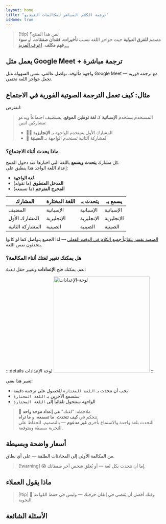 ```yaml
---
layout: home
title: "ترجمة الكلام المباشر لمكالمات الفيديو"
isHome: true
---
```


<script setup>
import HomeHeroSection from './HomeHeroSection.vue'
import HomeUSPSection from './HomeUSPSection.vue'
import HowItWorksSection from './HowItWorksSection.vue'
import PricingPlansSection from './PricingPlansSection.vue'
import FAQSection from './FAQSection.vue'
import HomeFooterSection from './HomeFooterSection.vue'
</script>

<HomeHeroSection />
<HomeUSPSection />

> [!tip] لمن هذا المنتج؟  
> مصمم **للفرق الدولية** حيث حواجز اللغة تسبب **تأخيرات**، **فقدان صفقات**، أو **سوء فهم مكلف**. [اعرف المزيد ...](./product/overview/markets)

## يعمل مثل Google Meet + ترجمة مباشرة

واجهة مألوفة. تواصل عالمي. نفس السهولة مثل Google Meet — مع ترجمة فورية تجعل حواجز اللغة تختفي.

<HowItWorksSection />

<span id="Example"></span>

## مثال: كيف تعمل الترجمة الصوتية الفورية في الاجتماع

لنفترض:

> المستخدم يستخدم **الإسبانية** كـ **لغة توطين الموقع**. يستضيف اجتماعاً ويدعو مشاركين اثنين:
>
> - 🧑‍💼 المشارك الأول يستخدم الواجهة بـ **الإنجليزية**
> - 👩 المشاركة الثانية تستخدم الواجهة بـ **الصينية**

### ماذا يحدث أثناء الاجتماع؟

كل مشارك **يتحدث ويسمع** باللغة التي اختارها عند دخول المنتج.  
إعداد اللغة الواحد هذا ينطبق على:

- **لغة الواجهة**
- **المدخل المنطوق** (ما تقوله)
- **المخرج المترجم** (ما تسمعه)

| المشارك      | اللغة المختارة | يتحدث بـ   | يسمع بـ     |
| ------------ | --------------- | ---------- | ----------- |
| المضيف       | الإسبانية      | الإسبانية | الإسبانية  |
| المشارك الأول | الإنجليزية     | الإنجليزية | الإنجليزية |
| المشاركة الثانية | الصينية       | الصينية   | الصينية    |

[المنصة تفسر تلقائياً جميع الكلام في الوقت الفعلي](./product/overview/how-it-works) — لذا الجميع يتواصل كما لو كانوا يتحدثون نفس اللغة.

### هل يمكنك تغيير لغتك أثناء المكالمة؟

نعم. يمكنك فتح **الإعدادات** وتغيير حقل `لغتك`:

:::details لوحة الإعدادات
<img src="/settings.png" alt="لوحة-الإعدادات" width="300px" />
:::

تغيير هذا يعني:

- يجب أن تتحدث بـ `اللغة المختارة` للحصول على ترجمة دقيقة
- ستسمع الآخرين بـ `اللغة المختارة`
- الواجهة ستتحول تلقائياً إلى `اللغة المختارة`

> 📌 ملاحظة: "لغتك" هي **إعداد موحد واحد**  
> تتحكم في **كيف تتحدث**، **ما تسمعه**، و **ما تراه**.  
> التحدث بلغة واحدة والاستماع بأخرى **غير مدعوم** — بالتصميم، للحفاظ على التجربة بسيطة ومتوقعة.

## أسعار واضحة وبسيطة

من المكالمة الأولى إلى المحادثات الطلقة — على أي نطاق.

<PricingPlansSection />

> [!warning] 😱 إما أن تتحدث بكل لغة — أو يُغلق شخص آخر صفقاتك.

<span id="Testimonials"></span>

## ماذا يقول العملاء

<AutoScrollTestimonials testimonialsUrl="/testimonials.json"/>

> [!tip] 🥇 وقتك أفضل أن يُقضى في إتقان حرفتك — وليس في حفظ القواعد النحوية.

## الأسئلة الشائعة

<FAQSection />

<HomeFooterSection />